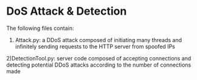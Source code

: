 # DoS Attack & Detection
The following files contain:

1) Attack.py: a DDoS attack composed of initiating many threads and infinitely sending requests to the HTTP server from spoofed IPs

2)DetectionTool.py: server code composed of accepting connections and detecting potential DDoS attacks according to the number of connections made
